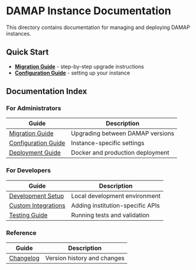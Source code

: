 # DAMAP Instance Documentation

This directory contains documentation for managing and deploying DAMAP instances.

## Quick Start

* [**Migration Guide**](MIGRATIONS.md) - step-by-step upgrade instructions
* [**Configuration Guide**](CONFIGURATION.md) - setting up your instance

## Documentation Index

### For Administrators

| Guide | Description |
|-------|-------------|
| [Migration Guide](MIGRATIONS.md) | Upgrading between DAMAP versions |
| [Configuration Guide](CONFIGURATION.md) | Instance-specific settings |
| [Deployment Guide](DEPLOYMENT.md) | Docker and production deployment |

### For Developers

| Guide | Description |
|-------|-------------|
| [Development Setup](DEVELOPMENT.md) | Local development environment |
| [Custom Integrations](INTEGRATIONS.md) | Adding institution-specific APIs |
| [Testing Guide](TESTING.md) | Running tests and validation |

### Reference

| Guide | Description |
|-------|-------------|
| [Changelog](../CHANGELOG.md) | Version history and changes |
